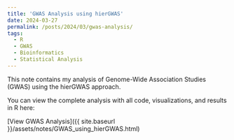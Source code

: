 ```yaml
---
title: 'GWAS Analysis using hierGWAS'
date: 2024-03-27
permalink: /posts/2024/03/gwas-analysis/
tags:
  - R
  - GWAS
  - Bioinformatics
  - Statistical Analysis
---
```


This note contains my analysis of Genome-Wide Association Studies (GWAS) using the hierGWAS approach.

You can view the complete analysis with all code, visualizations, and results in R here:

[View GWAS Analysis]({{ site.baseurl }}/assets/notes/GWAS_using_hierGWAS.html)